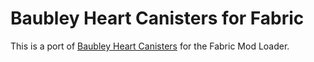 # Baubley Heart Canisters for Fabric
This is a port of [Baubley Heart Canisters]() for the Fabric Mod Loader.